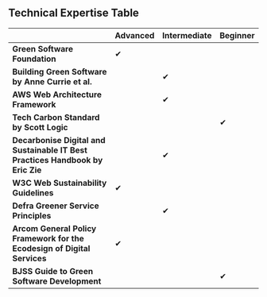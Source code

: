 ## Technical Expertise Table

|                                  | Advanced | Intermediate | Beginner |
|----------------------------------|-------------------------------|---------------------------------|---------------------------------------|
|**Green Software Foundation** | ✔ |  |  | 
|**Building Green Software by Anne Currie et al.**|  | ✔ |  |
|**AWS Web Architecture Framework**|  | ✔ |  |
|**Tech Carbon Standard by Scott Logic**|  |  | ✔ |
|**Decarbonise Digital and Sustainable IT Best Practices Handbook by Eric Zie**| | ✔| |
|**W3C Web Sustainability Guidelines**| ✔ |  |  |
|**Defra Greener Service Principles**| | ✔ | |
|**Arcom General Policy Framework for the Ecodesign of Digital Services**| ✔ |  |  |
|**BJSS Guide to Green Software Development**| | |✔|
